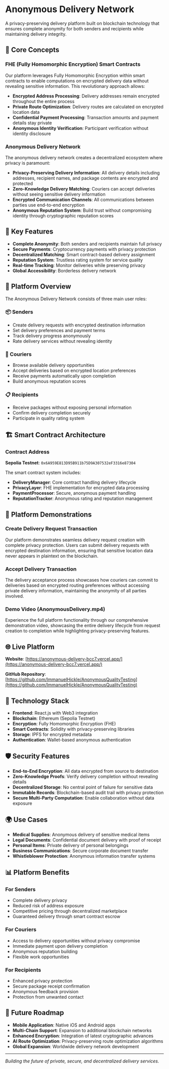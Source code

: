 # Anonymous Delivery Network

A privacy-preserving delivery platform built on blockchain technology that ensures complete anonymity for both senders and recipients while maintaining delivery integrity.

## 🔐 Core Concepts

### FHE (Fully Homomorphic Encryption) Smart Contracts
Our platform leverages Fully Homomorphic Encryption within smart contracts to enable computations on encrypted delivery data without revealing sensitive information. This revolutionary approach allows:

- **Encrypted Address Processing**: Delivery addresses remain encrypted throughout the entire process
- **Private Route Optimization**: Delivery routes are calculated on encrypted location data
- **Confidential Payment Processing**: Transaction amounts and payment details stay private
- **Anonymous Identity Verification**: Participant verification without identity disclosure

### Anonymous Delivery Network
The anonymous delivery network creates a decentralized ecosystem where privacy is paramount:

- **Privacy-Preserving Delivery Information**: All delivery details including addresses, recipient names, and package contents are encrypted and protected
- **Zero-Knowledge Delivery Matching**: Couriers can accept deliveries without seeing sensitive delivery information
- **Encrypted Communication Channels**: All communications between parties use end-to-end encryption
- **Anonymous Reputation System**: Build trust without compromising identity through cryptographic reputation scores

## 🚀 Key Features

- **Complete Anonymity**: Both senders and recipients maintain full privacy
- **Secure Payments**: Cryptocurrency payments with privacy protection
- **Decentralized Matching**: Smart contract-based delivery assignment
- **Reputation System**: Trustless rating system for service quality
- **Real-time Tracking**: Monitor deliveries while preserving privacy
- **Global Accessibility**: Borderless delivery network

## 📱 Platform Overview

The Anonymous Delivery Network consists of three main user roles:

### 📦 Senders
- Create delivery requests with encrypted destination information
- Set delivery preferences and payment terms
- Track delivery progress anonymously
- Rate delivery services without revealing identity

### 🚚 Couriers
- Browse available delivery opportunities
- Accept deliveries based on encrypted location preferences
- Receive payments automatically upon completion
- Build anonymous reputation scores

### 📋 Recipients
- Receive packages without exposing personal information
- Confirm delivery completion securely
- Participate in quality rating system

## 🏗️ Smart Contract Architecture

### Contract Address
**Sepolia Testnet**: `0x6A959E813D95B911b75D9A307532eF3316e87304`

The smart contract system includes:

- **DeliveryManager**: Core contract handling delivery lifecycle
- **PrivacyLayer**: FHE implementation for encrypted data processing
- **PaymentProcessor**: Secure, anonymous payment handling
- **ReputationTracker**: Anonymous rating and reputation management

## 📸 Platform Demonstrations

### Create Delivery Request Transaction
Our platform demonstrates seamless delivery request creation with complete privacy protection. Users can submit delivery requests with encrypted destination information, ensuring that sensitive location data never appears in plaintext on the blockchain.

### Accept Delivery Transaction
The delivery acceptance process showcases how couriers can commit to deliveries based on encrypted routing preferences without accessing private delivery information, maintaining the anonymity of all parties involved.

### Demo Video (AnonymousDelivery.mp4)
Experience the full platform functionality through our comprehensive demonstration video, showcasing the entire delivery lifecycle from request creation to completion while highlighting privacy-preserving features.

## 🌐 Live Platform

**Website**: [https://anonymous-delivery-bcc7.vercel.app/](https://anonymous-delivery-bcc7.vercel.app/)

**GitHub Repository**: [https://github.com/ImmanuelHickle/AnonymousQualityTesting](https://github.com/ImmanuelHickle/AnonymousQualityTesting)

## 🔧 Technology Stack

- **Frontend**: React.js with Web3 integration
- **Blockchain**: Ethereum (Sepolia Testnet)
- **Encryption**: Fully Homomorphic Encryption (FHE)
- **Smart Contracts**: Solidity with privacy-preserving libraries
- **Storage**: IPFS for encrypted metadata
- **Authentication**: Wallet-based anonymous authentication

## 🛡️ Security Features

- **End-to-End Encryption**: All data encrypted from source to destination
- **Zero-Knowledge Proofs**: Verify delivery completion without revealing details
- **Decentralized Storage**: No central point of failure for sensitive data
- **Immutable Records**: Blockchain-based audit trail with privacy protection
- **Secure Multi-Party Computation**: Enable collaboration without data exposure

## 🌍 Use Cases

- **Medical Supplies**: Anonymous delivery of sensitive medical items
- **Legal Documents**: Confidential document delivery with proof of receipt
- **Personal Items**: Private delivery of personal belongings
- **Business Communications**: Secure corporate document transfer
- **Whistleblower Protection**: Anonymous information transfer systems

## 📊 Platform Benefits

### For Senders
- Complete delivery privacy
- Reduced risk of address exposure
- Competitive pricing through decentralized marketplace
- Guaranteed delivery through smart contract escrow

### For Couriers
- Access to delivery opportunities without privacy compromise
- Immediate payment upon delivery completion
- Anonymous reputation building
- Flexible work opportunities

### For Recipients
- Enhanced privacy protection
- Secure package receipt confirmation
- Anonymous feedback provision
- Protection from unwanted contact

## 🚀 Future Roadmap

- **Mobile Application**: Native iOS and Android apps
- **Multi-Chain Support**: Expansion to additional blockchain networks
- **Enhanced Encryption**: Integration of latest cryptographic advances
- **AI Route Optimization**: Privacy-preserving route optimization algorithms
- **Global Expansion**: Worldwide delivery network development

---

*Building the future of private, secure, and decentralized delivery services.*